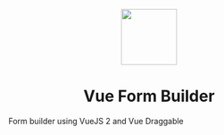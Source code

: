<p align="center"><img width="100" src="https://rawgit.com/rfoel/vue-form-builder/master/src/assets/logo.svg"></p>
<h1 align="center">Vue Form Builder</h1>

Form builder using VueJS 2 and Vue Draggable